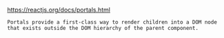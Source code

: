 https://reactjs.org/docs/portals.html

    Portals provide a first-class way to render children into a DOM node that exists outside the DOM hierarchy of the parent component.